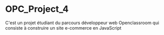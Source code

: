# OPC_Project_4
C'est un projet étudiant du parcours développeur web Openclassroom qui consiste à construire un site e-commerce en JavaScript
